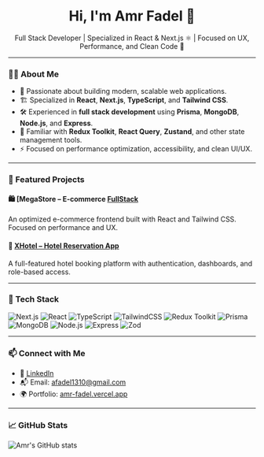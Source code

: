 <h1 align="center">Hi, I'm Amr Fadel 👋</h1>

<p align="center">
  Full Stack Developer | Specialized in React & Next.js ⚛️ | Focused on UX, Performance, and Clean Code 🚀
</p>

---

### 👨‍💻 About Me

- 🧠 Passionate about building modern, scalable web applications.
- 🏗️ Specialized in **React**, **Next.js**, **TypeScript**, and **Tailwind CSS**.
- 🛠️ Experienced in **full stack development** using **Prisma**, **MongoDB**, **Node.js**, and **Express**.
- 🔄 Familiar with **Redux Toolkit**, **React Query**, **Zustand**, and other state management tools.
- ⚡ Focused on performance optimization, accessibility, and clean UI/UX.

---

### 🚀 Featured Projects


#### 🛍️ [MegaStore – E-commerce [FullStack](https://medastore.vercel.app)
An optimized e-commerce frontend built with React and Tailwind CSS. Focused on performance and UX.

#### 🏨 [XHotel – Hotel Reservation App](https://xhotel.vercel.app)
A full-featured hotel booking platform with authentication, dashboards, and role-based access.

---

### 🧰 Tech Stack

![Next.js](https://img.shields.io/badge/-Next.js-000?&logo=Next.js)
![React](https://img.shields.io/badge/-React-61DAFB?&logo=react)
![TypeScript](https://img.shields.io/badge/-TypeScript-3178C6?&logo=typescript)
![TailwindCSS](https://img.shields.io/badge/-Tailwind-38B2AC?&logo=tailwind-css)
![Redux Toolkit](https://img.shields.io/badge/-Redux_Toolkit-764ABC?&logo=redux)
![Prisma](https://img.shields.io/badge/-Prisma-2D3748?&logo=prisma)
![MongoDB](https://img.shields.io/badge/-MongoDB-47A248?&logo=mongodb)
![Node.js](https://img.shields.io/badge/-Node.js-339933?&logo=node.js)
![Express](https://img.shields.io/badge/-Express-000000?&logo=express)
![Zod](https://img.shields.io/badge/-Zod-EF4444?&logo=data)

---

### 📫 Connect with Me

- 💼 [LinkedIn](https://www.linkedin.com/in/amrfadel/)
- 📬 Email: afadel1310@gmail.com
- 🌍 Portfolio: [amr-fadel.vercel.app](https://amr-fadel.vercel.app/)

---

### 📈 GitHub Stats

![Amr's GitHub stats](https://github-readme-stats.vercel.app/api?username=AmrFadel10&show_icons=true&theme=tokyonight)
